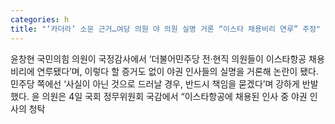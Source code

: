 ```yaml
---
categories: h
title: "‘카더라’ 소문 근거…여당 의원 야 의원 실명 거론 “이스타 채용비리 연루” 주장"
---
```

  윤창현 국민의힘 의원이 국정감사에서 ‘더불어민주당 전·현직 의원들이 이스타항공 채용 비리에 연루됐다’며, 이렇다 할 증거도 없이 야권 인사들의 실명을 거론해 논란이 됐다. 민주당 쪽에선 ‘사실이 아닌 것으로 드러날 경우, 반드시 책임을 묻겠다’며 강하게 반발했다. 윤 의원은 4일 국회 정무위원회 국감에서 “이스타항공에 채용된 인사 중 야권 인사의 청탁 